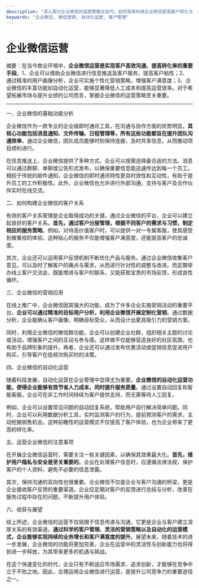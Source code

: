```yaml
---
description: "深入探讨企业微信的运营策略与技巧，如何有效利用企业微信提高客户转化与留存。"
keywords: "企业微信, 微信营销, 自动化运营, 客户管理"
---
```

# 企业微信运营

摘要：在当今商业环境中，**企业微信运营是实现客户高效沟通、提高转化率的重要手段**。1、企业可以借助企业微信进行信息推送及客户服务，提高客户粘性；2、通过精准的用户画像分析，企业可实施个性化营销策略，增强客户满意度；3、企业微信的丰富功能如自动化运营，能够显著降低人工成本和提高运营效率。对于希望拓展市场与提升业绩的公司而言，掌握企业微信的运营策略至关重要。

---

一、企业微信的基础功能分析

企业微信作为一款专业的企业级即时通讯工具，在沟通与协作方面的优势明显。**其核心功能包括消息通知、文件传输、日程管理等，所有这些功能都旨在提升团队沟通效率**。通过企业微信，团队成员能够时刻保持连接，及时共享信息，从而推动项目顺利进行。

在信息推送上，企业微信提供了多种方式，企业可以按需选择最合适的方法。消息可以通过群聊、单聊或公告形式发布，以确保重要信息能迅速传达到每一个员工。相较于传统的邮件通知，企业微信的即时通讯特性更具时效性和互动性，有助于提升员工的工作积极性。此外，企业微信也允许进行外部沟通，支持与客户及合作伙伴实时在线交流。

二、如何构建企业微信的客户关系

有效的客户关系管理是企业取得成功的关键。通过企业微信的平台，企业可以建立起良好的客户关系。**首先，通过客户分层管理，根据不同客户的需求与习惯，制定相应的服务策略**。例如，对待高价值客户时，可以提供一对一专属客服，使其感受到被重视的体验。这种贴心的服务不仅能增强客户满意度，还能提高客户的忠诚度。

其次，企业还可以运用客户反馈机制不断优化产品与服务。通过企业微信收集客户意见，可以及时了解客户的痛点与需求，从而进行针对性的调整与改进。而定期举办线上客户交流会，既能增进与客户的联系，又能获取宝贵的市场反馈，形成良性循环。

三、企业微信的营销应用

在线上推广中，企业微信因其强大的功能，成为了许多企业实施营销活动的重要平台。**企业可以通过精准的目标用户分析，利用企业微信开展定制化营销**。通过数据分析，企业能确认客户画像，明确目标受众，从而设计出更具吸引力的营销方案。

同时，利用企业微信的微信群功能，企业可以创建企业社群，组织相关主题的讨论或活动，增强客户之间的互动与参与感。这样做不仅能够营造良好的社区氛围，也有助于品牌形象的提升。再者，企业还可以通过发布优惠活动或促销信息促进用户购买，引导客户在低频次购买时的决策。

四、企业微信的自动化运营

随着科技发展，自动化运营在企业管理中显得尤为重要。**企业微信的自动化运营功能，使得企业能够有效节省人力成本，同时提升服务质量**。通过设置自动回复和智能客服，企业可在非工作时间持续为客户提供支持，而无需等待人工回复。

例如，企业可以设置常见问题的自动回复系统，帮助用户自行解决简单问题。同时，企业可以利用数据分析工具，实时监测客户的行为，提前预测客户的需求，主动挖掘销售机会。这种前瞻性的运营模式不仅提高了客户体验，也为企业带来了更高的转化率。

五、运营企业微信的注意事项

在开展企业微信运营时，需要关注一些关键因素，以确保其效果最大化。**首先，维护用户隐私与安全是至关重要的**。企业在处理客户信息时，应遵循法律法规，保护客户的个人资料，避免不必要的信息泄露。

其次，保持沟通的双向性也很重要。企业微信不仅是企业与客户沟通的桥梁，更是企业接收客户反馈的重要渠道。企业应定期对客户的反馈进行总结与分析，改善在服务过程中存在的问题，不断提升用户体验。

六、收获与展望

综上所述，企业微信的运营不仅局限于信息传递与沟通，它更是企业与客户建立深厚关系的有效渠道。**通过科学的客户管理、灵活的营销策略以及自动化的运营模式，企业能够实现持续的业务增长和客户满意度的提升**。展望未来，随着技术的进一步发展，企业微信的功能将更加完善，企业在运营中的灵活性与创新能力也将得到进一步释放，为其带来更多的机遇与挑战。

在这个快速变化的时代，企业只有不断适应市场需求、追求创新，才能够在竞争中立于不败之地。因此，合理运用企业微信进行运营，是提升公司竞争力的重要途径之一。
